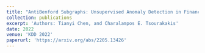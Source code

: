 ```yaml
---
title: "AntiBenford Subgraphs: Unsupervised Anomaly Detection in Financial Networks"
collection: publications
excerpt: 'Authors: Tianyi Chen, and Charalampos E. Tsourakakis'
date: 2022
venue: 'KDD 2022'
paperurl: 'https://arxiv.org/abs/2205.13426'
---
```

